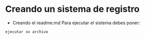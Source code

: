 <h1> Creando un sistema de registro</h1>

- Creando el readme.md
Para ejecutar el sistema debes poner:

 ``` ejecutar xx archivo ```
 
